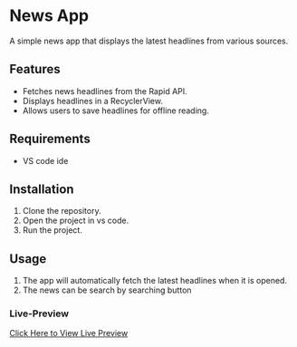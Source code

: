 # News App

A simple news app that displays the latest headlines from various sources.

## Features

* Fetches news headlines from the Rapid API.
* Displays headlines in a RecyclerView.
* Allows users to save headlines for offline reading.

## Requirements

* VS code ide


## Installation

1. Clone the repository.
2. Open the project in vs code.
3. Run the project.

## Usage

1. The app will automatically fetch the latest headlines when it is opened.
2. The news can be search by searching button


### Live-Preview
[Click Here to View Live Preview](https://ubnewsapp.netlify.app/)
